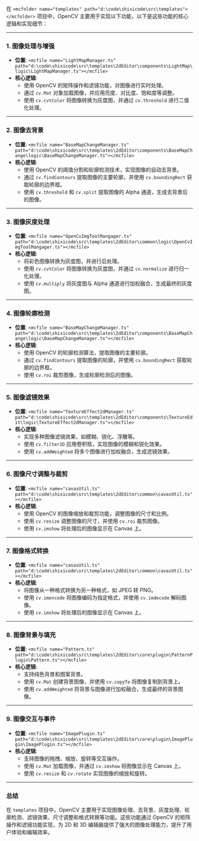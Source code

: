 在 `<mcfolder name="templates" path="d:\code\shixicode\src\templates"></mcfolder>` 项目中，OpenCV 主要用于实现以下功能，以下是这些功能的核心逻辑和实现细节：

---

### **1. 图像处理与增强**
- **位置**: `<mcfile name="LightMapManager.ts" path="d:\code\shixicode\src\templates\2dEditor\components\LightMap\ligic\LightMapManager.ts"></mcfile>`
- **核心逻辑**:
  - 使用 OpenCV 的矩阵操作和滤镜功能，对图像进行实时处理。
  - 通过 `cv.Mat` 对象加载图像，并应用亮度、对比度、饱和度等调整。
  - 使用 `cv.cvtColor` 将图像转换为灰度图，并通过 `cv.threshold` 进行二值化处理。

---

### **2. 图像去背景**
- **位置**: `<mcfile name="BaseMapChangeManager.ts" path="d:\code\shixicode\src\templates\2dEditor\components\BaseMapChange\logic\BaseMapChangeManager.ts"></mcfile>`
- **核心逻辑**:
  - 使用 OpenCV 的阈值分割和轮廓检测技术，实现图像的自动去背景。
  - 通过 `cv.findContours` 提取图像的主要轮廓，并使用 `cv.boundingRect` 获取轮廓的边界框。
  - 使用 `cv.threshold` 和 `cv.split` 提取图像的 Alpha 通道，生成去背景后的图像。

---

### **3. 图像灰度处理**
- **位置**: `<mcfile name="OpenCvImgToolMangager.ts" path="d:\code\shixicode\src\templates\2dEditor\common\logic\OpenCvImgToolMangager.ts"></mcfile>`
- **核心逻辑**:
  - 将彩色图像转换为灰度图，并进行后处理。
  - 使用 `cv.cvtColor` 将图像转换为灰度图，并通过 `cv.normalize` 进行归一化处理。
  - 使用 `cv.multiply` 将灰度图与 Alpha 通道进行加权融合，生成最终的灰度图。

---

### **4. 图像轮廓检测**
- **位置**: `<mcfile name="BaseMapChangeManager.ts" path="d:\code\shixicode\src\templates\2dEditor\components\BaseMapChange\logic\BaseMapChangeManager.ts"></mcfile>`
- **核心逻辑**:
  - 使用 OpenCV 的轮廓检测算法，提取图像的主要轮廓。
  - 通过 `cv.findContours` 提取图像的轮廓，并使用 `cv.boundingRect` 获取轮廓的边界框。
  - 使用 `cv.roi` 裁剪图像，生成轮廓检测后的图像。

---

### **5. 图像滤镜效果**
- **位置**: `<mcfile name="TextureEffect2dManager.ts" path="d:\code\shixicode\src\templates\2dEditor\components\TextureEdit\logic\TextureEffect2dManager.ts"></mcfile>`
- **核心逻辑**:
  - 实现多种图像滤镜效果，如模糊、锐化、浮雕等。
  - 使用 `cv.filter2D` 应用卷积核，实现图像的模糊和锐化效果。
  - 使用 `cv.addWeighted` 将多个图像进行加权融合，生成滤镜效果。

---

### **6. 图像尺寸调整与裁剪**
- **位置**: `<mcfile name="cavasUtil.ts" path="d:\code\shixicode\src\templates\2dEditor\common\cavasUtil.ts"></mcfile>`
- **核心逻辑**:
  - 使用 OpenCV 的图像缩放和裁剪功能，调整图像的尺寸和比例。
  - 使用 `cv.resize` 调整图像的尺寸，并使用 `cv.roi` 裁剪图像。
  - 使用 `cv.imshow` 将处理后的图像显示在 Canvas 上。

---

### **7. 图像格式转换**
- **位置**: `<mcfile name="cavasUtil.ts" path="d:\code\shixicode\src\templates\2dEditor\common\cavasUtil.ts"></mcfile>`
- **核心逻辑**:
  - 将图像从一种格式转换为另一种格式，如 JPEG 转 PNG。
  - 使用 `cv.imencode` 将图像编码为指定格式，并使用 `cv.imdecode` 解码图像。
  - 使用 `cv.imshow` 将处理后的图像显示在 Canvas 上。

---

### **8. 图像背景与填充**
- **位置**: `<mcfile name="Pattern.ts" path="d:\code\shixicode\src\templates\2dEditor\core\plugin\PatternPlugin\Pattern.ts"></mcfile>`
- **核心逻辑**:
  - 支持纯色背景和图案背景。
  - 使用 `cv.Mat` 创建背景图像，并使用 `cv.copyTo` 将图像复制到背景上。
  - 使用 `cv.addWeighted` 将背景与图像进行加权融合，生成最终的背景图像。

---

### **9. 图像交互与事件**
- **位置**: `<mcfile name="ImagePlugin.ts" path="d:\code\shixicode\src\templates\2dEditor\core\plugin\ImagePlugin\ImagePlugin.ts"></mcfile>`
- **核心逻辑**:
  - 支持图像的拖拽、缩放、旋转等交互操作。
  - 使用 `cv.Mat` 加载图像，并通过 `cv.imshow` 将图像显示在 Canvas 上。
  - 使用 `cv.resize` 和 `cv.rotate` 实现图像的缩放和旋转。

---

### **总结**
在 `templates` 项目中，OpenCV 主要用于实现图像处理、去背景、灰度处理、轮廓检测、滤镜效果、尺寸调整和格式转换等功能。这些功能通过 OpenCV 的矩阵操作和滤镜功能实现，为 2D 和 3D 编辑器提供了强大的图像处理能力，提升了用户体验和编辑效率。
